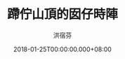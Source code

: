 ---
issue: 260
title: 蹛佇山頂的囡仔時陣
author: 洪宿芬
date: 2018-01-25T00:00:00.000+08:00
topic: 懷想
difficulty: 1
wikidata: Q98095674
wikidata_link: https://www.wikidata.org/wiki/Q98095674
---